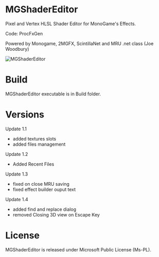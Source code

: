 # MGShaderEditor

Pixel and Vertex HLSL Shader Editor for MonoGame's Effects.

Code: ProcFxGen

Powered by Monogame, 2MGFX, ScintillaNet and MRU .net class (Joe Woodbury)

![MGShaderEditor](https://procfxgen.files.wordpress.com/2015/09/mgshadereditor2.png)

# Build

MGShaderEditor executable is in Build folder.


# Versions

Update 1.1
 - added textures slots
 - added files management
 
Update 1.2
 - Added Recent Files

Update 1.3
 - fixed on close MRU saving
 - fixed effect builder ouput text

Update 1.4
 - added find and replace dialog
 - removed Closing 3D view on Escape Key


# License

MGShaderEditor is released under Microsoft Public License (Ms-PL).

